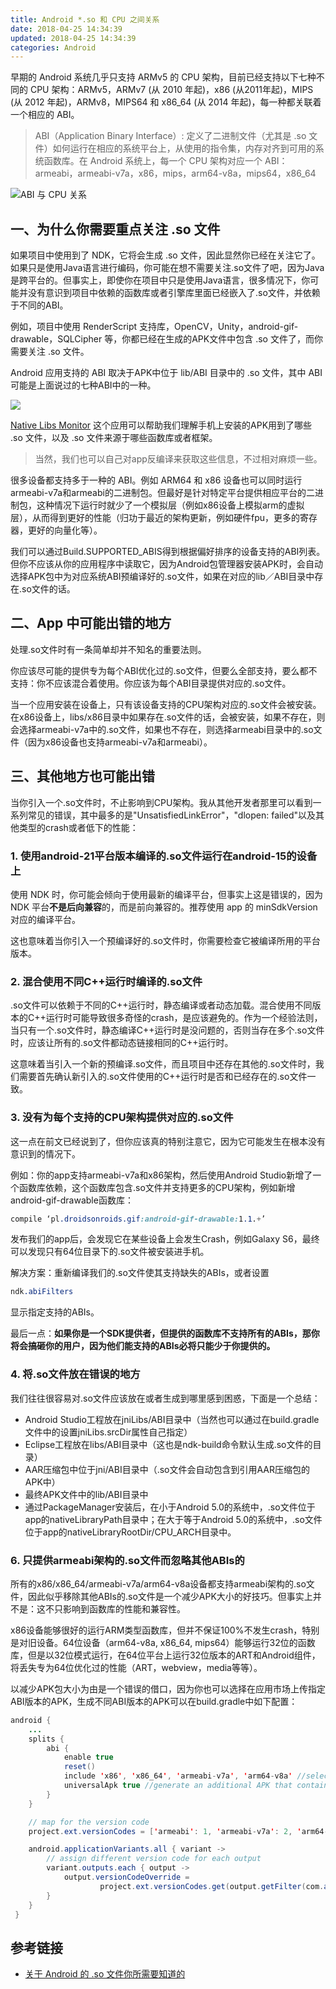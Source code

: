 ```yaml
---
title: Android *.so 和 CPU 之间关系 
date: 2018-04-25 14:34:39
updated: 2018-04-25 14:34:39
categories: Android
---
```


早期的 Android 系统几乎只支持 ARMv5 的 CPU 架构，目前已经支持以下七种不同的 CPU 架构：ARMv5，ARMv7 (从 2010 年起)，x86 (从2011年起)，MIPS (从 2012 年起)，ARMv8，MIPS64 和 x86_64 (从 2014 年起)，每一种都关联着一个相应的 ABI。

>ABI（Application Binary Interface）: 定义了二进制文件（尤其是 .so 文件）如何运行在相应的系统平台上，从使用的指令集，内存对齐到可用的系统函数库。在 Android 系统上，每一个 CPU 架构对应一个 ABI：armeabi，armeabi-v7a，x86，mips，arm64-v8a，mips64，x86_64

![ABI 与 CPU 关系](http://images.jessechiu.com/abi-cpu.png)


## 一、为什么你需要重点关注 .so 文件

如果项目中使用到了 NDK，它将会生成 .so 文件，因此显然你已经在关注它了。如果只是使用Java语言进行编码，你可能在想不需要关注.so文件了吧，因为Java是跨平台的。但事实上，即使你在项目中只是使用Java语言，很多情况下，你可能并没有意识到项目中依赖的函数库或者引擎库里面已经嵌入了.so文件，并依赖于不同的ABI。

例如，项目中使用 RenderScript 支持库，OpenCV，Unity，android-gif-drawable，SQLCipher 等，你都已经在生成的APK文件中包含 .so 文件了，而你需要关注 .so 文件。

Android 应用支持的 ABI 取决于APK中位于 lib/ABI 目录中的 .so 文件，其中 ABI 可能是上面说过的七种ABI中的一种。

![](https://upload-images.jianshu.io/upload_images/191937-caeb25d4ab0df30d.png?imageMogr2/auto-orient/strip%7CimageView2/2/w/700)

[Native Libs Monitor](https://link.jianshu.com/?t=https://play.google.com/store/apps/details?id=com.xh.nativelibsmonitor.app) 这个应用可以帮助我们理解手机上安装的APK用到了哪些 .so 文件，以及 .so 文件来源于哪些函数库或者框架。

> 当然，我们也可以自己对app反编译来获取这些信息，不过相对麻烦一些。

很多设备都支持多于一种的 ABI。例如 ARM64 和 x86 设备也可以同时运行armeabi-v7a和armeabi的二进制包。但最好是针对特定平台提供相应平台的二进制包，这种情况下运行时就少了一个模拟层（例如x86设备上模拟arm的虚拟层），从而得到更好的性能（归功于最近的架构更新，例如硬件fpu，更多的寄存器，更好的向量化等）。

我们可以通过Build.SUPPORTED_ABIS得到根据偏好排序的设备支持的ABI列表。但你不应该从你的应用程序中读取它，因为Android包管理器安装APK时，会自动选择APK包中为对应系统ABI预编译好的.so文件，如果在对应的lib／ABI目录中存在.so文件的话。

## 二、App 中可能出错的地方

处理.so文件时有一条简单却并不知名的重要法则。

你应该尽可能的提供专为每个ABI优化过的.so文件，但要么全部支持，要么都不支持：你不应该混合着使用。你应该为每个ABI目录提供对应的.so文件。

当一个应用安装在设备上，只有该设备支持的CPU架构对应的.so文件会被安装。在x86设备上，libs/x86目录中如果存在.so文件的话，会被安装，如果不存在，则会选择armeabi-v7a中的.so文件，如果也不存在，则选择armeabi目录中的.so文件（因为x86设备也支持armeabi-v7a和armeabi）。

## 三、其他地方也可能出错

当你引入一个.so文件时，不止影响到CPU架构。我从其他开发者那里可以看到一系列常见的错误，其中最多的是"UnsatisfiedLinkError"，"dlopen: failed"以及其他类型的crash或者低下的性能：

### 1. 使用android-21平台版本编译的.so文件运行在android-15的设备上

使用 NDK 时，你可能会倾向于使用最新的编译平台，但事实上这是错误的，因为 NDK 平台**不是后向兼容**的，而是前向兼容的。推荐使用 app 的 minSdkVersion 对应的编译平台。

这也意味着当你引入一个预编译好的.so文件时，你需要检查它被编译所用的平台版本。

### 2. 混合使用不同C++运行时编译的.so文件

.so文件可以依赖于不同的C++运行时，静态编译或者动态加载。混合使用不同版本的C++运行时可能导致很多奇怪的crash，是应该避免的。作为一个经验法则，当只有一个.so文件时，静态编译C++运行时是没问题的，否则当存在多个.so文件时，应该让所有的.so文件都动态链接相同的C++运行时。

这意味着当引入一个新的预编译.so文件，而且项目中还存在其他的.so文件时，我们需要首先确认新引入的.so文件使用的C++运行时是否和已经存在的.so文件一致。

### 3. 没有为每个支持的CPU架构提供对应的.so文件

这一点在前文已经说到了，但你应该真的特别注意它，因为它可能发生在根本没有意识到的情况下。

例如：你的app支持armeabi-v7a和x86架构，然后使用Android Studio新增了一个函数库依赖，这个函数库包含.so文件并支持更多的CPU架构，例如新增android-gif-drawable函数库：

```css
compile ‘pl.droidsonroids.gif:android-gif-drawable:1.1.+’
```

发布我们的app后，会发现它在某些设备上会发生Crash，例如Galaxy S6，最终可以发现只有64位目录下的.so文件被安装进手机。

解决方案：重新编译我们的.so文件使其支持缺失的ABIs，或者设置

```css
ndk.abiFilters
```

显示指定支持的ABIs。

最后一点：**如果你是一个SDK提供者，但提供的函数库不支持所有的ABIs，那你将会搞砸你的用户，因为他们能支持的ABIs必将只能少于你提供的。**

### 4. 将.so文件放在错误的地方

我们往往很容易对.so文件应该放在或者生成到哪里感到困惑，下面是一个总结：

* Android Studio工程放在jniLibs/ABI目录中（当然也可以通过在build.gradle文件中的设置jniLibs.srcDir属性自己指定）
* Eclipse工程放在libs/ABI目录中（这也是ndk-build命令默认生成.so文件的目录）
* AAR压缩包中位于jni/ABI目录中（.so文件会自动包含到引用AAR压缩包的APK中）
* 最终APK文件中的lib/ABI目录中
* 通过PackageManager安装后，在小于Android 5.0的系统中，.so文件位于app的nativeLibraryPath目录中；在大于等于Android 5.0的系统中，.so文件位于app的nativeLibraryRootDir/CPU_ARCH目录中。

### 6. 只提供armeabi架构的.so文件而忽略其他ABIs的

所有的x86/x86_64/armeabi-v7a/arm64-v8a设备都支持armeabi架构的.so文件，因此似乎移除其他ABIs的.so文件是一个减少APK大小的好技巧。但事实上并不是：这不只影响到函数库的性能和兼容性。

x86设备能够很好的运行ARM类型函数库，但并不保证100%不发生crash，特别是对旧设备。64位设备（arm64-v8a, x86_64, mips64）能够运行32位的函数库，但是以32位模式运行，在64位平台上运行32位版本的ART和Android组件，将丢失专为64位优化过的性能（ART，webview，media等等）。

以减少APK包大小为由是一个错误的借口，因为你也可以选择在应用市场上传指定ABI版本的APK，生成不同ABI版本的APK可以在build.gradle中如下配置：

```java
android {
    ... 
    splits {
        abi {
            enable true
            reset()
            include 'x86', 'x86_64', 'armeabi-v7a', 'arm64-v8a' //select ABIs to build APKs for
            universalApk true //generate an additional APK that contains all the ABIs
        }
    }

    // map for the version code
    project.ext.versionCodes = ['armeabi': 1, 'armeabi-v7a': 2, 'arm64-v8a': 3, 'mips': 5, 'mips64': 6, 'x86': 8, 'x86_64': 9]

    android.applicationVariants.all { variant ->
        // assign different version code for each output
        variant.outputs.each { output ->
            output.versionCodeOverride =
                    project.ext.versionCodes.get(output.getFilter(com.android.build.OutputFile.ABI), 0) * 1000000 + android.defaultConfig.versionCode
        }
    }
 }
```




## 参考链接
- [关于 Android 的 .so 文件你所需要知道的](https://www.jianshu.com/p/cb05698a1968)


